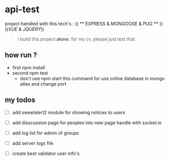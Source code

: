 # api-test

project handled with this tech's : (( ** EXPRESS & MONGOOSE & PUG ** )) ((*VUE & JQUERY*))

  > i build this project **alone**.  for my cv, please just test that


## how run ?

  - first npm install
  - second npm test
    - don't use npm start this command for use online database in mongo atlas and change port


## my todos
- [ ] add sweetalert2 module for showing notices to users
- [ ] add disscussion page for peoples into new page handle with socket.io
- [ ] add log list for admin of groups 
- [ ] add server logs file
- [ ] create best validator user info's

